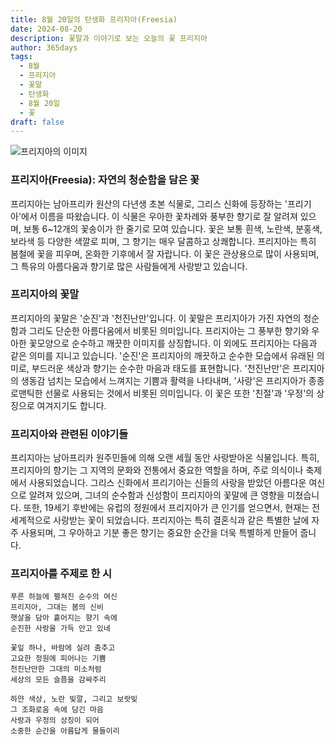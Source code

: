 ```yaml
---
title: 8월 20일의 탄생화 프리지아(Freesia)
date: 2024-08-20
description: 꽃말과 이야기로 보는 오늘의 꽃 프리지아
author: 365days
tags:
  - 8월
  - 프리지아
  - 꽃말
  - 탄생화
  - 8월 20일
  - 꽃
draft: false
---
```


![프리지아의 이미지](https://cdn.pixabay.com/photo/2019/10/04/22/30/flower-4526658_640.jpg#center)


### 프리지아(Freesia): 자연의 청순함을 담은 꽃

프리지아는 남아프리카 원산의 다년생 초본 식물로, 그리스 신화에 등장하는 '프리기아'에서 이름을 따왔습니다. 이 식물은 우아한 꽃차례와 풍부한 향기로 잘 알려져 있으며, 보통 6~12개의 꽃송이가 한 줄기로 모여 있습니다. 꽃은 보통 흰색, 노란색, 분홍색, 보라색 등 다양한 색깔로 피며, 그 향기는 매우 달콤하고 상쾌합니다. 프리지아는 특히 봄철에 꽃을 피우며, 온화한 기후에서 잘 자랍니다. 이 꽃은 관상용으로 많이 사용되며, 그 특유의 아름다움과 향기로 많은 사람들에게 사랑받고 있습니다.

### 프리지아의 꽃말

프리지아의 꽃말은 '순진'과 '천진난만'입니다. 이 꽃말은 프리지아가 가진 자연의 청순함과 그리도 단순한 아름다움에서 비롯된 의미입니다. 프리지아는 그 풍부한 향기와 우아한 꽃모양으로 순수하고 깨끗한 이미지를 상징합니다. 이 외에도 프리지아는 다음과 같은 의미를 지니고 있습니다. '순진'은 프리지아의 깨끗하고 순수한 모습에서 유래된 의미로, 부드러운 색상과 향기는 순수한 마음과 태도를 표현합니다. '천진난만'은 프리지아의 생동감 넘치는 모습에서 느껴지는 기쁨과 활력을 나타내며, '사랑'은 프리지아가 종종 로맨틱한 선물로 사용되는 것에서 비롯된 의미입니다. 이 꽃은 또한 '친절'과 '우정'의 상징으로 여겨지기도 합니다.

### 프리지아와 관련된 이야기들

프리지아는 남아프리카 원주민들에 의해 오랜 세월 동안 사랑받아온 식물입니다. 특히, 프리지아의 향기는 그 지역의 문화와 전통에서 중요한 역할을 하며, 주로 의식이나 축제에서 사용되었습니다. 그리스 신화에서 프리기아는 신들의 사랑을 받았던 아름다운 여신으로 알려져 있으며, 그녀의 순수함과 신성함이 프리지아의 꽃말에 큰 영향을 미쳤습니다. 또한, 19세기 후반에는 유럽의 정원에서 프리지아가 큰 인기를 얻으면서, 현재는 전 세계적으로 사랑받는 꽃이 되었습니다. 프리지아는 특히 결혼식과 같은 특별한 날에 자주 사용되며, 그 우아하고 기분 좋은 향기는 중요한 순간을 더욱 특별하게 만들어 줍니다.

### 프리지아를 주제로 한 시

	푸른 하늘에 펼쳐진 순수의 여신
	프리지아, 그대는 봄의 신비
	햇살을 담아 흩어지는 향기 속에
	순진한 사랑을 가득 안고 있네
	
	꽃잎 하나, 바람에 실려 춤추고
	고요한 정원에 피어나는 기쁨
	천진난만한 그대의 미소처럼
	세상의 모든 슬픔을 감싸주리
	
	하얀 색상, 노란 빛깔, 그리고 보랏빛
	그 조화로움 속에 담긴 마음
	사랑과 우정의 상징이 되어
	소중한 순간을 아름답게 물들이리



